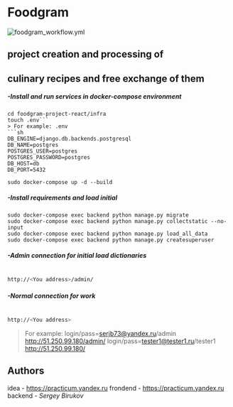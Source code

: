 # Foodgram
![foodgram_workflow.yml](https://github.com/serjb1973/foodgram-project-react/actions/workflows/main.yml/badge.svg)
## project creation and processing of 
## culinary recipes and free exchange of them
##### _-Install and run services in docker-compose environment_
```git clone ...
cd foodgram-project-react/infra
touch .env```
> For example: .env
```sh
DB_ENGINE=django.db.backends.postgresql
DB_NAME=postgres
POSTGRES_USER=postgres
POSTGRES_PASSWORD=postgres
DB_HOST=db
DB_PORT=5432
```
```sudo docker-compose up -d --build```
##### _-Install requirements and load initial_
```
sudo docker-compose exec backend python manage.py migrate
sudo docker-compose exec backend python manage.py collectstatic --no-input
sudo docker-compose exec backend python manage.py load_all_data
sudo docker-compose exec backend python manage.py createsuperuser
```
##### _-Admin connection for initial load dictionaries_
#
```sh
http://<You address>/admin/
```
##### _-Normal connection for work_
#
```sh
http://<You address>
```
> For example:
login/pass=serjb73@yandex.ru/admin
http://51.250.99.180/admin/
login/pass=tester1@tester1.ru/tester1
http://51.250.99.180/

## Authors
idea - https://practicum.yandex.ru
frondend - https://practicum.yandex.ru
backend - _Sergey Birukov_
